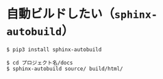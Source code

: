 # 自動ビルドしたい（``sphinx-autobuild``）

```console
$ pip3 install sphinx-autobuild
```

```console
$ cd プロジェクト名/docs
$ sphinx-autobuild source/ build/html/
```
